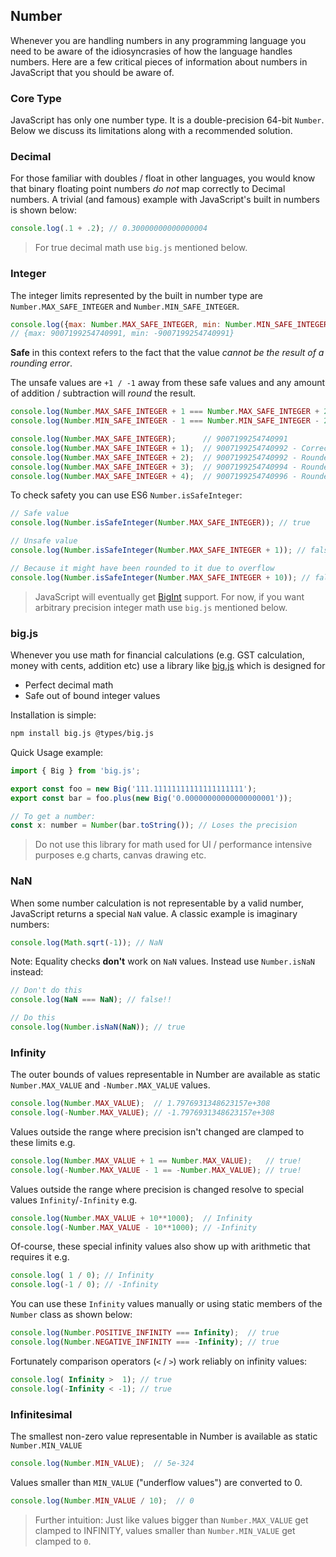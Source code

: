 ## Number
Whenever you are handling numbers in any programming language you need to be aware of the idiosyncrasies of how the language handles numbers. Here are a few critical pieces of information about numbers in JavaScript that you should be aware of.

### Core Type
JavaScript has only one number type. It is a double-precision 64-bit `Number`. Below we discuss its limitations along with a recommended solution.

### Decimal
For those familiar with doubles / float in other languages, you would know that binary floating point numbers *do not* map correctly to Decimal numbers. A trivial (and famous) example with JavaScript's built in numbers is shown below:

```js
console.log(.1 + .2); // 0.30000000000000004
```

> For true decimal math use `big.js` mentioned below.

### Integer
The integer limits represented by the built in number type are `Number.MAX_SAFE_INTEGER` and `Number.MIN_SAFE_INTEGER`.

```js
console.log({max: Number.MAX_SAFE_INTEGER, min: Number.MIN_SAFE_INTEGER});
// {max: 9007199254740991, min: -9007199254740991}
```

**Safe** in this context refers to the fact that the value *cannot be the result of a rounding error*.

The unsafe values are `+1 / -1` away from these safe values and any amount of addition / subtraction will *round* the result.

```js
console.log(Number.MAX_SAFE_INTEGER + 1 === Number.MAX_SAFE_INTEGER + 2); // true!
console.log(Number.MIN_SAFE_INTEGER - 1 === Number.MIN_SAFE_INTEGER - 2); // true!

console.log(Number.MAX_SAFE_INTEGER);      // 9007199254740991
console.log(Number.MAX_SAFE_INTEGER + 1);  // 9007199254740992 - Correct
console.log(Number.MAX_SAFE_INTEGER + 2);  // 9007199254740992 - Rounded!
console.log(Number.MAX_SAFE_INTEGER + 3);  // 9007199254740994 - Rounded - correct by luck
console.log(Number.MAX_SAFE_INTEGER + 4);  // 9007199254740996 - Rounded!
```

To check safety you can use ES6 `Number.isSafeInteger`:

```js
// Safe value
console.log(Number.isSafeInteger(Number.MAX_SAFE_INTEGER)); // true

// Unsafe value
console.log(Number.isSafeInteger(Number.MAX_SAFE_INTEGER + 1)); // false

// Because it might have been rounded to it due to overflow
console.log(Number.isSafeInteger(Number.MAX_SAFE_INTEGER + 10)); // false
```

> JavaScript will eventually get [BigInt](https://developers.google.com/web/updates/2018/05/bigint) support. For now, if you want arbitrary precision integer math use `big.js` mentioned below.

### big.js
Whenever you use math for financial calculations (e.g. GST calculation, money with cents, addition etc) use a library like [big.js](https://github.com/MikeMcl/big.js/) which is designed for
* Perfect decimal math
* Safe out of bound integer values

Installation is simple:
```bash
npm install big.js @types/big.js
```

Quick Usage example:

```js
import { Big } from 'big.js';

export const foo = new Big('111.11111111111111111111');
export const bar = foo.plus(new Big('0.00000000000000000001'));

// To get a number:
const x: number = Number(bar.toString()); // Loses the precision
```

> Do not use this library for math used for UI / performance intensive purposes e.g charts, canvas drawing etc.

### NaN
When some number calculation is not representable by a valid number, JavaScript returns a special `NaN` value. A  classic example is imaginary numbers:

```js
console.log(Math.sqrt(-1)); // NaN
```

Note: Equality checks **don't** work on `NaN` values. Instead use `Number.isNaN` instead:

```js
// Don't do this
console.log(NaN === NaN); // false!!

// Do this
console.log(Number.isNaN(NaN)); // true
```

### Infinity
The outer bounds of values representable in Number are available as static `Number.MAX_VALUE` and `-Number.MAX_VALUE` values.

```js
console.log(Number.MAX_VALUE);  // 1.7976931348623157e+308
console.log(-Number.MAX_VALUE); // -1.7976931348623157e+308
```

Values outside the range where precision isn't changed are clamped to these limits e.g.

```js
console.log(Number.MAX_VALUE + 1 == Number.MAX_VALUE);   // true!
console.log(-Number.MAX_VALUE - 1 == -Number.MAX_VALUE); // true!
```

Values outside the range where precision is changed resolve to special values `Infinity`/`-Infinity` e.g.

```js
console.log(Number.MAX_VALUE + 10**1000);  // Infinity
console.log(-Number.MAX_VALUE - 10**1000); // -Infinity
```

Of-course, these special infinity values also show up with arithmetic that requires it e.g.

```js
console.log( 1 / 0); // Infinity
console.log(-1 / 0); // -Infinity
```

You can use these `Infinity` values manually or using static members of the `Number` class as shown below:

```js
console.log(Number.POSITIVE_INFINITY === Infinity);  // true
console.log(Number.NEGATIVE_INFINITY === -Infinity); // true
```

Fortunately comparison operators (`<` / `>`) work reliably on infinity values:

```js
console.log( Infinity >  1); // true
console.log(-Infinity < -1); // true
```

### Infinitesimal

The smallest non-zero value representable in Number is available as static `Number.MIN_VALUE`

```js
console.log(Number.MIN_VALUE);  // 5e-324
```

Values smaller than `MIN_VALUE` ("underflow values") are converted to 0.

```js
console.log(Number.MIN_VALUE / 10);  // 0
```

> Further intuition: Just like values bigger than `Number.MAX_VALUE` get clamped to INFINITY, values smaller than `Number.MIN_VALUE` get clamped to `0`.
